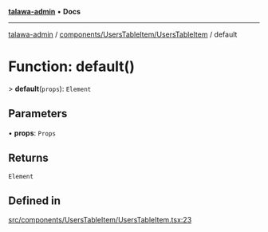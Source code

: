 [**talawa-admin**](../../../../README.md) • **Docs**

***

[talawa-admin](../../../../modules.md) / [components/UsersTableItem/UsersTableItem](../README.md) / default

# Function: default()

\> **default**(`props`): `Element`

## Parameters

• **props**: `Props`

## Returns

`Element`

## Defined in

[src/components/UsersTableItem/UsersTableItem.tsx:23](https://github.com/PalisadoesFoundation/talawa-admin/blob/b465221425f3dcc638f77fbf5f1ccedb8e0dd082/src/components/UsersTableItem/UsersTableItem.tsx#L23)
